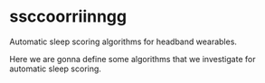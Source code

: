 # ssccoorriinngg
Automatic sleep scoring algorithms for headband wearables.

Here we are gonna define some algorithms that we investigate for automatic sleep scoring.
